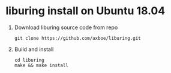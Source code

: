 # liburing install on Ubuntu 18.04

1. Download liburing source code from repo

   ```shell
   git clone https://github.com/axboe/liburing.git
   ```

2. Build and install

   ```shell
   cd liburing
   make && make install
   ```

